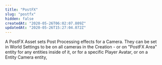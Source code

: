 ```yaml
---
title: "PostFX"
slug: "postfx"
hidden: false
createdAt: "2020-05-26T06:02:07.809Z"
updatedAt: "2020-05-26T15:27:04.072Z"
---
```

A PostFX Asset sets Post Processing effects for a Camera. They can be set in World Settings to be on all cameras in the Creation - or on "PostFX Area" entity for any entities inside of it, or for a specific Player Avatar, or on a Entity Camera entity,